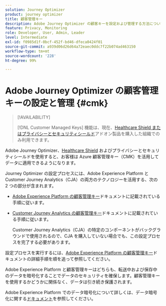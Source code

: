 ```yaml
---
solution: Journey Optimizer
product: journey optimizer
title: 顧客管理キー
description: Adobe Journey Optimizer の顧客キーを設定および管理する方法について説明します。
feature: Privacy, Monitoring
role: Developer, User, Admin, Leader
level: Intermediate
exl-id: f0985d1f-0bcf-452f-bd46-dfeca0424f01
source-git-commit: a939d06d26d64a72eaec0ddc7f22b074ad463150
workflow-type: tm+mt
source-wordcount: '228'
ht-degree: 99%

---
```


# Adobe Journey Optimizer の顧客管理キーの設定と管理 {#cmk}

>[!AVAILABILITY]
>
>[!DNL Customer Managed Keys] 機能は、現在、[Healthcare Shield またはプライバシーとセキュリティシールド](https://experienceleague.adobe.com/docs/events/customer-data-management-voices-recordings/governance/healthcare-shield.html?lang=ja)アドオン製品を購入した組織でのみ利用できます。

Adobe Journey Optimizer、[Healthcare Shield](https://www.adobe.com/trust/compliance/hipaa-ready.html) およびプライバシーとセキュリティシールドを使用すると、お客様は Azure 顧客管理キー（CMK）を活用してデータに適用できるようになります。

Journey Optimizer の設定プロセスには、Adobe Experience Platform と Customer Journey Analytics（CJA）の両方のテクノロジーを活用する、次の 2 つの部分が含まれます。

* [Adobe Experience Platform の顧客管理キー](https://experienceleague.adobe.com/docs/experience-platform/landing/governance-privacy-security/customer-managed-keys.html)ドキュメントに記載されている手順に従います。
* [Customer Journey Analytics の顧客管理キー](https://experienceleague.adobe.com/docs/analytics-platform/using/cja-privacy/cmk.html?lang=ja)ドキュメントに記載されている手順に従います。

  Customer Journey Analytics（CJA）の特定のコンポーネントがバックグラウンドで使用されるので、CJA を購入していない場合でも、この設定プロセスを完了する必要があります。

設定プロセスを実行するには、[Adobe Experience Platform の顧客管理キー](https://experienceleague.adobe.com/docs/experience-platform/landing/governance-privacy-security/encryption.html?lang=ja)ドキュメントの詳細手順を順を追って参照してください。

Adobe Experience Platform と顧客管理キーはどちらも、転送中および保存中のデータを暗号化することでデータのセキュリティを確保します。顧客管理キーを使用するかどうかに関係なく、データは引き続き保護されます。

Adobe Experience Platform でのデータ暗号化について詳しくは、データ暗号化に関する[ドキュメント](https://experienceleague.adobe.com/docs/experience-platform/landing/governance-privacy-security/encryption.html?lang=ja)を参照してください。
